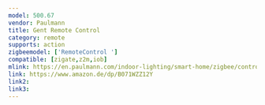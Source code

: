 ```yaml
---
model: 500.67 
vendor: Paulmann
title: Gent Remote Control
category: remote
supports: action
zigbeemodel: ['RemoteControl ']
compatible: [zigate,z2m,iob]
mlink: https://en.paulmann.com/indoor-lighting/smart-home/zigbee/controlling/smarthome-zigbee-remote-control-gent-with-wall-mounting-bracket/50067
link: https://www.amazon.de/dp/B071WZZ12Y
link2: 
link3: 
---
```



